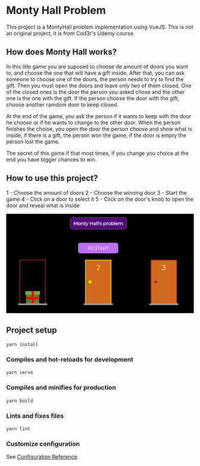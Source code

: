 # Monty Hall Problem 

This project is a MontyHall problem implementation using VueJS. This is not an original project, it is from Cod3r's Udemy course. 

## How does Monty Hall works? 

In this litle game you are suposed to choose de amount of doors you want to, and choose  the one that will have a gift inside.
After that, you can ask someone to choose one of the doors, the person needs to try to find the gift. 
Then you must open the doors and leave only two of them closed. One of the closed ones is the door the person you asked chose
and the other one is the one with the gift. If the person choose the door with the gift, choose another ramdom door to keep closed.

At the end of the game, you ask the person if it wants to keep with the door he choose or if he wants to change to the other door.
When the person finishes the choise, you open the door the person choose and show what is inside, if there is a gift, the person won the game, 
if the door is empty the person lost the game. 

The secret of this game if that most times, if you change you choice at the end you have bigger chances to win. 

## How to use this project? 

1 - Choose the amount of doors
2 - Choose the winning door 
3 - Start the game
4 - Click on a door to select it
5 - Click on the door's knob to open the door and reveal what is inside

![picture1](https://github.com/avnerjose/VueJS-MontyHall/blob/main/picture1.png)



## Project setup
```
yarn install
```

### Compiles and hot-reloads for development
```
yarn serve
```

### Compiles and minifies for production
```
yarn build
```

### Lints and fixes files
```
yarn lint
```

### Customize configuration
See [Configuration Reference](https://cli.vuejs.org/config/).
